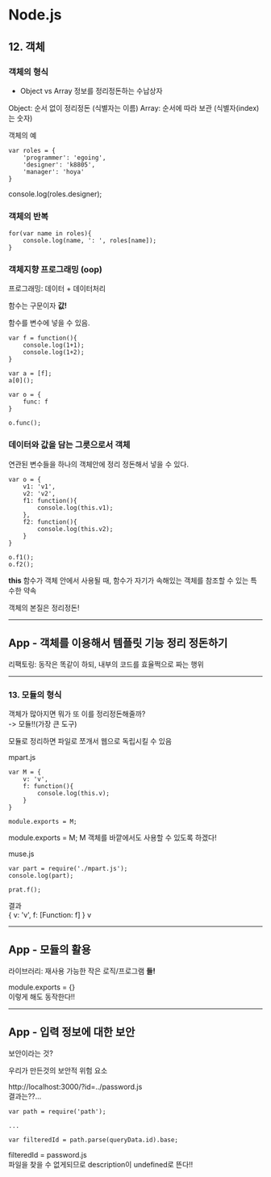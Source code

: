 # Node.js

## 12. 객체

### 객체의 형식
- Object vs Array
정보를 정리정돈하는 수납상자

Object: 순서 없이 정리정돈 (식별자는 이름)
Array: 순서에 따라 보관 (식별자(index)는 숫자)

객체의 예
~~~
var roles = {
    'programmer': 'egoing',
    'designer': 'k8805',
    'manager': 'hoya'
}
~~~
console.log(roles.designer);

### 객체의 반복

~~~
for(var name in roles){
    console.log(name, ': ', roles[name]);
}
~~~

### 객체지향 프로그래밍 (oop)

프로그래밍: 데이터 + 데이터처리  

함수는 구문이자 **값!**

함수를 변수에 넣을 수 있음.  

~~~
var f = function(){
    console.log(1+1);
    console.log(1+2);
}

var a = [f];
a[0]();

var o = {
    func: f
}

o.func();
~~~

### 데이터와 값을 담는 그릇으로서 객체

연관된 변수들을 하나의 객체안에 정리 정돈해서 넣을 수 있다.  

~~~
var o = {
    v1: 'v1',
    v2: 'v2',
    f1: function(){
        console.log(this.v1);
    },
    f2: function(){
        console.log(this.v2);
    }
}

o.f1();
o.f2();
~~~

**this**
함수가 객체 안에서 사용될 때, 함수가 자기가 속해있는 객체를 참조할 수 있는 특수한 약속  

객체의 본질은 정리정돈!

---

## App - 객체를 이용해서 템플릿 기능 정리 정돈하기

리팩토링: 동작은 똑같이 하되, 내부의 코드를 효율쩍으로 짜는 행위  

---

### 13. 모듈의 형식

객체가 많아지면 뭐가 또 이를 정리정돈해줄까?  
-> 모듈!!(가장 큰 도구)  

모듈로 정리하면 파일로 쪼개서 웹으로 독립시킬 수 있음  

mpart.js

~~~
var M = {
    v: 'v',
    f: function(){
        console.log(this.v);
    }
}

module.exports = M;
~~~
module.exports = M;
M 객체를 바깥에서도 사용할 수 있도록 하겠다!  

muse.js

~~~
var part = require('./mpart.js');
console.log(part);

prat.f();
~~~
결과  
{ v: 'v', f: [Function: f] }
v

---

## App - 모듈의 활용

라이브러리: 재사용 가능한 작은 로직/프로그램 **들!**

module.exports = {}  
이렇게 해도 동작한다!!

---

## App - 입력 정보에 대한 보안

보안이라는 것?  

우리가 만든것의 보안적 위험 요소  

http://localhost:3000/?id=../password.js  
결과는??...  


~~~
var path = require('path');

...

var filteredId = path.parse(queryData.id).base;
~~~

filteredId = password.js  
파일을 찾을 수 없게되므로 description이 undefined로 뜬다!!  



